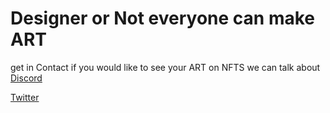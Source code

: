 # Designer or Not everyone can make ART

get in Contact if you would like to see your ART on NFTS we can talk about
[Discord](https://discord.gg/3cH32c9QyU)

[Twitter](https://twitter.com/pixel0x0?t=nsaKoRamOmZt1i1Wc5sHLQ\&s=09)
